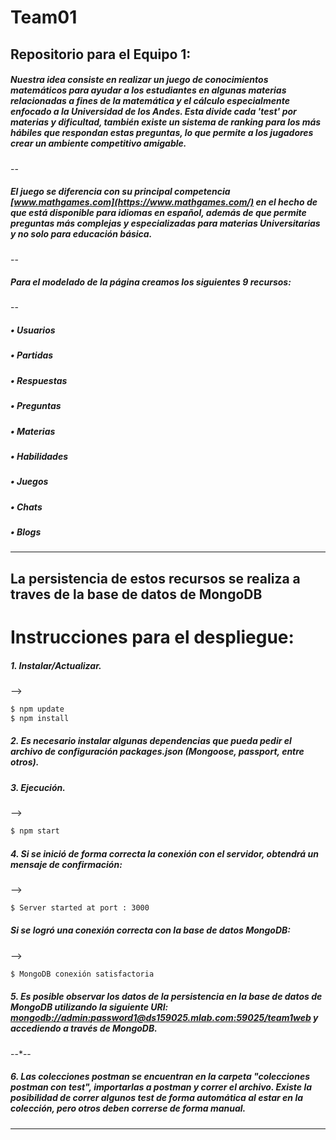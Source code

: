 # Team01
## Repositorio para el Equipo 1:
##### Nuestra idea consiste en realizar un juego de conocimientos matemáticos para ayudar a los estudiantes en algunas materias relacionadas a fines de la matemática y el cálculo especialmente enfocado a la Universidad de los Andes. Esta divide cada 'test' por materias y dificultad, también existe un sistema de ranking para los más hábiles que respondan estas preguntas, lo que permite a los jugadores crear un ambiente competitivo amigable.
--
##### El juego se diferencia con su principal competencia [www.mathgames.com](https://www.mathgames.com/) en el hecho de que está disponible para idiomas en español, además de que permite preguntas más complejas y especializadas para materias Universitarias y no solo para educación básica.
--
##### Para el modelado de la página creamos los siguientes 9 recursos:
--
##### •	Usuarios
##### •	Partidas
##### •	Respuestas
##### •	Preguntas
##### •	Materias
##### •	Habilidades
##### •	Juegos
##### •	Chats
##### •	Blogs
---
## La persistencia de estos recursos se realiza a traves de la base de datos de MongoDB

# Instrucciones para el despliegue:
##### 1. Instalar/Actualizar.
-->
```sh
$ npm update
$ npm install
```
##### 2. Es necesario instalar algunas dependencias que pueda pedir el archivo de configuración packages.json (Mongoose, passport, entre otros).
##### 3. Ejecución.
-->
```sh
$ npm start
```
##### 4. Si se inició de forma correcta la conexión con el servidor, obtendrá un mensaje de confirmación:
-->
```sh
$ Server started at port : 3000
``` 
##### Si se logró una conexión correcta con la base de datos MongoDB:
-->
```sh
$ MongoDB conexión satisfactoria
``` 
##### 5. Es posible observar los datos de la persistencia en la base de datos de MongoDB utilizando la siguiente URI: [mongodb://admin:password1@ds159025.mlab.com:59025/team1web](mongodb://admin:password1@ds159025.mlab.com:59025/team1web) y accediendo a través de MongoDB.
--*--
##### 6. Las colecciones postman se encuentran en la carpeta "colecciones postman con test", importarlas a postman y correr el archivo. Existe la posibilidad de correr algunos test de forma automática al estar en la colección, pero otros deben correrse de forma manual.
---
